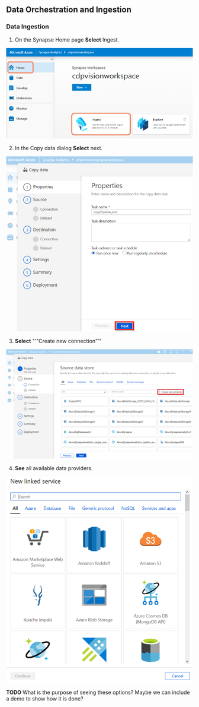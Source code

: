 ## Data Orchestration and Ingestion

### Data Ingestion

1. On the Synapse Home page **Select** Ingest.

![Dream Demo Synapse](media/2020-04-10_15-53-52.png)

2. In the Copy data dialog **Select** next.

![Properties](media/05-03.png)

3. **Select** "‘"Create new connection"’"

![Create new connection](media/05-04.png)

4. **See** all available data providers.

![Create new connection](media/05-05.png)

**TODO** What is the purpose of seeing these options? Maybe we can include a demo to show how it is done?